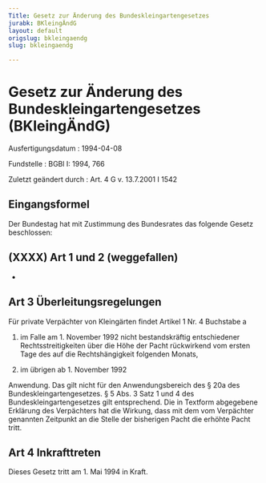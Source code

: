 ```yaml
---
Title: Gesetz zur Änderung des Bundeskleingartengesetzes
jurabk: BKleingÄndG
layout: default
origslug: bkleingaendg
slug: bkleingaendg

---
```


# Gesetz zur Änderung des Bundeskleingartengesetzes (BKleingÄndG)

Ausfertigungsdatum
:   1994-04-08

Fundstelle
:   BGBl I: 1994, 766

Zuletzt geändert durch
:   Art. 4 G v. 13.7.2001 I 1542


## Eingangsformel

Der Bundestag hat mit Zustimmung des Bundesrates das folgende Gesetz
beschlossen:


## (XXXX) Art 1 und 2 (weggefallen)

-


## Art 3 Überleitungsregelungen

Für private Verpächter von Kleingärten findet Artikel 1 Nr. 4
Buchstabe a

1.  im Falle am 1. November 1992 nicht bestandskräftig entschiedener
    Rechtsstreitigkeiten über die Höhe der Pacht rückwirkend vom ersten
    Tage des auf die Rechtshängigkeit folgenden Monats,


2.  im übrigen ab 1. November 1992



Anwendung. Das gilt nicht für den Anwendungsbereich des § 20a des
Bundeskleingartengesetzes. § 5 Abs. 3 Satz 1 und 4 des
Bundeskleingartengesetzes gilt entsprechend. Die in Textform
abgegebene Erklärung des Verpächters hat die Wirkung, dass mit dem vom
Verpächter genannten Zeitpunkt an die Stelle der bisherigen Pacht die
erhöhte Pacht tritt.


## Art 4 Inkrafttreten

Dieses Gesetz tritt am 1. Mai 1994 in Kraft.

